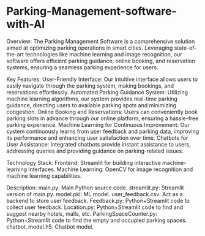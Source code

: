 # Parking-Management-software-with-AI

Overview:
The Parking Management Software is a comprehensive solution aimed at optimizing parking operations in smart cities. Leveraging state-of-the-art technologies like machine learning and image recognition, our software offers efficient parking guidance, online booking, and reservation systems, ensuring a seamless parking experience for users.

Key Features:
User-Friendly Interface: Our intuitive interface allows users to easily navigate through the parking system, making bookings, and reservations effortlessly.
Automated Parking Guidance System: Utilizing machine learning algorithms, our system provides real-time parking guidance, directing users to available parking spots and minimizing congestion.
Online Booking and Reservations: Users can conveniently book parking slots in advance through our online platform, ensuring a hassle-free parking experience.
Machine Learning for Continuous Improvement: Our system continuously learns from user feedback and parking data, improving its performance and enhancing user satisfaction over time.
Chatbots for User Assistance: Integrated chatbots provide instant assistance to users, addressing queries and providing guidance on parking-related issues.

Technology Stack:
Frontend: Streamlit for building interactive machine-learning interfaces.
Machine Learning: OpenCV for image recognition and machine learning capabilities.

Description:
main.py: Main Python source code.
streamlit.py: Streamlit version of main.py.
model.pkl: ML model.
user_feedback.csv: Act as a backend to store user feedback.
Feedback.py: Python+Streamlit code to collect user feedback.
Location.py: Python+Streamlit code to find and suggest nearby hotels, malls, etc.
ParkingSpaceCounter.py: Python+Streamlit code to find the empty and occupied parking spaces.
chatbot_model.h5: Chatbot model.

